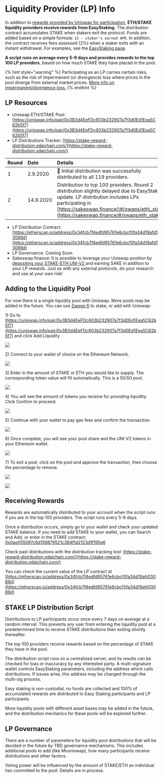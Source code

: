 # Liquidity Provider \(LP\) Info

In addition to [rewards provided by Uniswap for participation](https://uniswap.org/docs/v2/advanced-topics/understanding-returns/), **ETH/STAKE liquidity providers receive rewards from EasyStaking**. The distribution contract accumulates STAKE when stakers exit the protocol. Funds are added based on a simple formula: `15 - staker's earned APR`. In addition, the contract receives fees assessed \(2%\) when a staker exits with an instant withdrawal. For examples, see the [EasyStaking page](./).  
  
**A script runs on average every 5-9 days and provides rewards to the top 100 LP providers**, based on how much STAKE they have placed in the pool. 

{% hint style="warning" %}
Participating as an LP carries certain risks, such as the risk of impermanent \(or divergence\) loss where prices in the pool diverge from external market prices. [More info on impermanent/divergence loss.](https://medium.com/@pintail/uniswap-a-good-deal-for-liquidity-providers-104c0b6816f2)
{% endhint %}

## LP Resources

* Uniswap ETH/STAKE Pool: [https://uniswap.info/pair/0x3B3d4EeFDc603b232907a7f3d0Ed1Eea5C62b5f7](https://uniswap.info/pair/0x3B3d4EeFDc603b232907a7f3d0Ed1Eea5C62b5f7) 
* LP Distributions Tracker: [https://stake-reward-distribution.xdaichain.com/](https://stake-reward-distribution.xdaichain.com/)

| Round | Date | Details |
| :--- | :--- | :--- |
| 1 | 2.9.2020 | 🎉 Initial distribution was successfully distributed to all 119 providers. |
| 2 | 14.9.2020 | Distribution to top 100 providers. Round 2 distribution slightly delayed due to EasyStaking update. LP distribution includes LPs participating in [https://sakeswap.finance/\#/swaps/eth\_stake](https://sakeswap.finance/#/swaps/eth_stake)  |

* LP Distribution Contract: [https://etherscan.io/address/0x34fcb7f4edfd95761e6cbcf0fa34d19afd13089d](https://etherscan.io/address/0x34fcb7f4edfd95761e6cbcf0fa34d19afd13089d) 
* LP Governance: Coming Soon 
* Sakeswap.finance: It is possible to leverage your Uniswap position by [depositing your STAKE-ETH UNI-V2 ](https://sakeswap.finance/#/swaps/eth_stake%20)and earning SAKE in addition to your LP rewards. Just as with any external protocols, do your research and use at your own risk!

## Adding to the Liquidity Pool

For now there is a single liquidity pool with Uniswap. More pools may be added in the future. You can use [Zapper.fi](../tools-supporting-stake/zapper.md) to stake, or add with Uniswap:

1\) Go to [https://uniswap.info/pair/0x3B3d4EeFDc603b232907a7f3d0Ed1Eea5C62b5f7](https://uniswap.info/pair/0x3B3d4EeFDc603b232907a7f3d0Ed1Eea5C62b5f7) and click Add Liquidity

![](../../.gitbook/assets/liquidity-1.png)

2\) Connect to your wallet of choice on the Ethereum Network.

![](../../.gitbook/assets/lp2.png)

3\) Enter in the amount of STAKE or ETH you would like to supply. The corresponding token value will fill automatically. This is a 50/50 pool.

![](../../.gitbook/assets/lp3.png)

4\) You will see the amount of tokens you receive for providing liquidity. Click Confirm to proceed.

![](../../.gitbook/assets/lp4.png)

5\) Continue with your wallet to pay gas fees and confirm the transaction.

![](../../.gitbook/assets/lp5.png)

6\) Once complete, you will see your pool share and the UNI-V2 tokens in your Ethereum wallet.

![](../../.gitbook/assets/lp6.png)

7\) To exit a pool, click on the pool and approve the transaction, then choose the percentage to remove.

![](../../.gitbook/assets/lp7.png)

![](../../.gitbook/assets/lp7-2.png)

## Receiving Rewards

Rewards are automatically distributed to your account when the script runs if you are in the top 100 providers. The script runs every 5-9 days.   
  
Once a distribution occurs, simply go to your wallet and check your updated STAKE balance. If you need to add STAKE to your wallet, you can Search and Add, or enter in the STAKE contract: [0x0ae055097c6d159879521c384f1d2123d1f195e6](https://etherscan.io/token/0x0ae055097c6d159879521c384f1d2123d1f195e6)

Check past distributions with the distribution tracking tool: [https://stake-reward-distribution.xdaichain.com/](https://stake-reward-distribution.xdaichain.com/) 

You can check the current value of the LP contract at [https://etherscan.io/address/0x34fcb7f4edfd95761e6cbcf0fa34d19afd13089d](https://etherscan.io/address/0x34fcb7f4edfd95761e6cbcf0fa34d19afd13089d)

## STAKE LP Distribution Script

Distributions to LP participants occur once every 7 days on average at a random interval. This prevents any user from entering the liquidity pool at a predetermined time to receive STAKE distributions then exiting shortly thereafter.

The top 100 providers receive rewards based on the percentage of STAKE they have in the pool.

The distribution script runs on a centralized server, and its results can be checked for bias or inaccuracy by any interested party. A multi-signature wallet controls EasyStaking parameters, including the address which calls distributions. If issues arise, this address may be changed through the multi-sig process.

Easy staking is non-custodial, no funds are collected and 100% of accumulated rewards are distributed to Easy Staking participants and LP participants.

More liquidity pools with different asset bases may be added in the future, and the distribution mechanics for these pools will be explored further.

## LP Governance

There are a number of parameters for liquidity pool distributions that will be decided in the future by TBD governance mechanisms. This includes additional pools to add \(like Mooniswap\), how many participants receive distributions and other factors.

Voting power will be influenced by the amount of STAKE/ETH an individual has committed to the pool. Details are in process.


